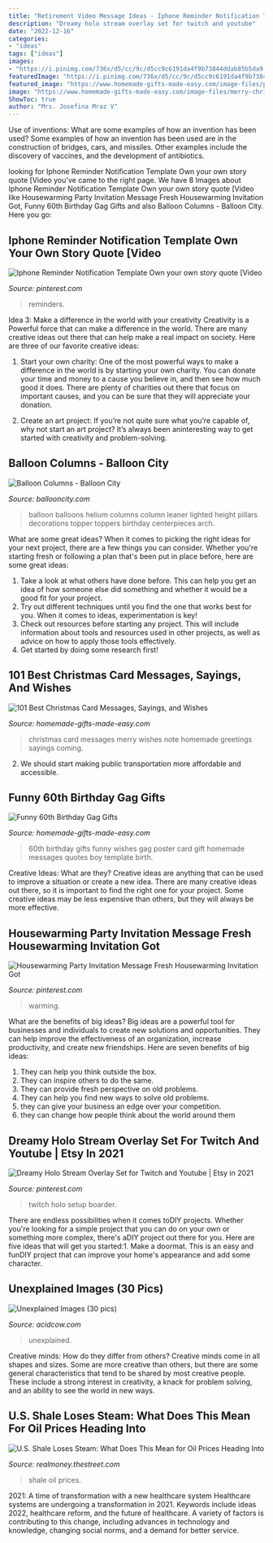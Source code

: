 ```yaml
---
title: "Retirement Video Message Ideas - Iphone Reminder Notification Template Own Your Own Story Quote [video"
description: "Dreamy holo stream overlay set for twitch and youtube"
date: "2022-12-16"
categories:
- "ideas"
tags: ["ideas"]
images:
- "https://i.pinimg.com/736x/d5/cc/9c/d5cc9c6191da4f9b73844ddab85b5da9.jpg"
featuredImage: "https://i.pinimg.com/736x/d5/cc/9c/d5cc9c6191da4f9b73844ddab85b5da9.jpg"
featured_image: "https://www.homemade-gifts-made-easy.com/image-files/personalized-poster-60th-birthday-gift-boy-600x900.jpg"
image: "https://www.homemade-gifts-made-easy.com/image-files/merry-christmas-images-misc-cheerful-note-600x900.jpg"
ShowToc: true
author: "Mrs. Josefina Mraz V"
---
```



Use of inventions: What are some examples of how an invention has been used?
Some examples of how an invention has been used are in the construction of bridges, cars, and missiles. Other examples include the discovery of vaccines, and the development of antibiotics.

	

		
looking for Iphone Reminder Notification Template Own your own story quote [Video you've came to the right page. We have 8 Images about Iphone Reminder Notification Template Own your own story quote [Video like Housewarming Party Invitation Message Fresh Housewarming Invitation Got, Funny 60th Birthday Gag Gifts and also Balloon Columns - Balloon City. Here you go:
		
    
## Iphone Reminder Notification Template Own Your Own Story Quote [Video

<img loading=lazy src="https://i.pinimg.com/736x/ee/96/3f/ee963fba278444c23fda6b15d814e83a.jpg" onerror="this.onerror=null;this.src='https://tse3.mm.bing.net/th?id=OIP.e_T0XpdXmatokasJGbsHfgHaLH&amp;pid=15.1';" alt="Iphone Reminder Notification Template Own your own story quote [Video">

_Source: pinterest.com_

>reminders. 

	

Idea 3: Make a difference in the world with your creativity
Creativity is a Powerful force that can make a difference in the world. There are many creative ideas out there that can help make a real impact on society. Here are three of our favorite creative ideas:
1. Start your own charity: One of the most powerful ways to make a difference in the world is by starting your own charity. You can donate your time and money to a cause you believe in, and then see how much good it does. There are plenty of charities out there that focus on important causes, and you can be sure that they will appreciate your donation.

2. Create an art project: If you’re not quite sure what you’re capable of, why not start an art project? It’s always been aninteresting way to get started with creativity and problem-solving.

    
## Balloon Columns - Balloon City

<img loading=lazy src="http://ballooncity.com/wp-content/uploads/2013/09/IMG_2290-769x1030.jpg" onerror="this.onerror=null;this.src='https://tse3.mm.bing.net/th?id=OIP.ur3KRiEmTz2llLBkQeyd3gHaJ6&amp;pid=15.1';" alt="Balloon Columns - Balloon City">

_Source: ballooncity.com_

>balloon balloons helium columns column leaner lighted height pillars decorations topper toppers birthday centerpieces arch. 

	

What are some great ideas?
When it comes to picking the right ideas for your next project, there are a few things you can consider. Whether you're starting fresh or following a plan that's been put in place before, here are some great ideas:
1. Take a look at what others have done before. This can help you get an idea of how someone else did something and whether it would be a good fit for your project. 
2. Try out different techniques until you find the one that works best for you. When it comes to ideas, experimentation is key! 
3. Check out resources before starting any project. This will include information about tools and resources used in other projects, as well as advice on how to apply those tools effectively. 
4. Get started by doing some research first!

    
## 101 Best Christmas Card Messages, Sayings, And Wishes

<img loading=lazy src="https://www.homemade-gifts-made-easy.com/image-files/merry-christmas-images-misc-cheerful-note-600x900.jpg" onerror="this.onerror=null;this.src='https://tse1.mm.bing.net/th?id=OIP.OtK_yqpa9soWQOE27PzcGgHaLH&amp;pid=15.1';" alt="101 Best Christmas Card Messages, Sayings, and Wishes">

_Source: homemade-gifts-made-easy.com_

>christmas card messages merry wishes note homemade greetings sayings coming. 

	

2. We should start making public transportation more affordable and accessible.

    
## Funny 60th Birthday Gag Gifts

<img loading=lazy src="https://www.homemade-gifts-made-easy.com/image-files/personalized-poster-60th-birthday-gift-boy-600x900.jpg" onerror="this.onerror=null;this.src='https://tse3.mm.bing.net/th?id=OIP.gXNdyXSjMy2wvicczhrqgQHaLH&amp;pid=15.1';" alt="Funny 60th Birthday Gag Gifts">

_Source: homemade-gifts-made-easy.com_

>60th birthday gifts funny wishes gag poster card gift homemade messages quotes boy template birth. 

	

Creative Ideas: What are they?
Creative ideas are anything that can be used to improve a situation or create a new idea. There are many creative ideas out there, so it is important to find the right one for your project. Some creative ideas may be less expensive than others, but they will always be more effective.

    
## Housewarming Party Invitation Message Fresh Housewarming Invitation Got

<img loading=lazy src="https://i.pinimg.com/736x/5d/0b/83/5d0b8389484cd5c8415fce31c062c6bd.jpg" onerror="this.onerror=null;this.src='https://tse4.mm.bing.net/th?id=OIP.CnnruXTltUscx3bA1CIE8AHaLK&amp;pid=15.1';" alt="Housewarming Party Invitation Message Fresh Housewarming Invitation Got">

_Source: pinterest.com_

>warming. 

	

What are the benefits of big ideas?
Big ideas are a powerful tool for businesses and individuals to create new solutions and opportunities. They can help improve the effectiveness of an organization, increase productivity, and create new friendships. Here are seven benefits of big ideas:
1. They can help you think outside the box.
2. They can inspire others to do the same.
3. They can provide fresh perspective on old problems.
4. They can help you find new ways to solve old problems.
5. they can give your business an edge over your competition.
6. they can change how people think about the world around them     
    
## Dreamy Holo Stream Overlay Set For Twitch And Youtube | Etsy In 2021

<img loading=lazy src="https://i.pinimg.com/736x/d5/cc/9c/d5cc9c6191da4f9b73844ddab85b5da9.jpg" onerror="this.onerror=null;this.src='https://tse3.mm.bing.net/th?id=OIP.lS6vT8_IMFuK9-RdqPfnCwHaEK&amp;pid=15.1';" alt="Dreamy Holo Stream Overlay Set for Twitch and Youtube | Etsy in 2021">

_Source: pinterest.com_

>twitch holo setup boarder. 

	

There are endless possibilities when it comes toDIY projects. Whether you're looking for a simple project that you can do on your own or something more complex, there's aDIY project out there for you. Here are five ideas that will get you started:1. Make a doormat. This is an easy and funDIY project that can improve your home's appearance and add some character.

    
## Unexplained Images (30 Pics)

<img loading=lazy src="https://cdn.acidcow.com/pics/20210617/1623945118_2uc4541i2o.jpg" onerror="this.onerror=null;this.src='https://tse2.mm.bing.net/th?id=OIP.aYLvHd2-L3konC2r2lbt8wHaJv&amp;pid=15.1';" alt="Unexplained Images (30 pics)">

_Source: acidcow.com_

>unexplained. 

	

Creative minds: How do they differ from others?
Creative minds come in all shapes and sizes. Some are more creative than others, but there are some general characteristics that tend to be shared by most creative people. These include a strong interest in creativity, a knack for problem solving, and an ability to see the world in new ways.

    
## U.S. Shale Loses Steam: What Does This Mean For Oil Prices Heading Into

<img loading=lazy src="https://s.thestreet.com/files/tsc/v2008/photos/contrib/uploads/2e7e8265-c71a-11e8-8d23-add5222f5794.jpg" onerror="this.onerror=null;this.src='https://tse2.mm.bing.net/th?id=OIP.MUuZX_bwV1QappccLARxAAHaE8&amp;pid=15.1';" alt="U.S. Shale Loses Steam: What Does This Mean for Oil Prices Heading Into">

_Source: realmoney.thestreet.com_

>shale oil prices. 

	

2021: A time of transformation with a new healthcare system
Healthcare systems are undergoing a transformation in 2021. Keywords include ideas 2022, healthcare reform, and the future of healthcare. A variety of factors is contributing to this change, including advances in technology and knowledge, changing social norms, and a demand for better service.

